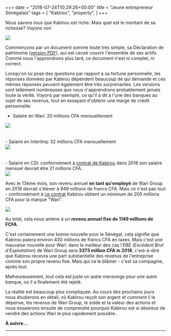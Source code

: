 +++
date = "2018-07-24T10:29:26+00:00"
title = "Jeune entrepreneur Sénégalais"
tags = [
    "Kabirou",
    "property",
]
+++

Nous savons tous que Kabirou est riche. Mais quel est le montant de sa richesse? Voyons voir.


<div class="container" style="width:auto">
  <a target="blank" href="https://res.cloudinary.com/vincentstradic/image/upload/v1523983420/DECLARATION_PATRIMOINE_bholox.jpg">
    <img src="https://res.cloudinary.com/vincentstradic/image/upload/v1523983420/DECLARATION_PATRIMOINE_bholox.jpg" style="max-width:100%">
  </a>
</div>


Commençons par un document somme toute très simple, sa Déclaration de patrimoine  (<a target="blank" href="https://res.cloudinary.com/vincentstradic/image/upload/v1523977187/DECLARATION_PATRIMOINE_rawizo.pdf">version PDF</a>), qui est censé couvrir l'ensemble de ses actifs. Comme nous l'apprendrons plus tard, ce document n'est ni complet, ni correct.
<!--more-->
Lorsqu'on lui pose des questions par rapport à sa fortune personnelle, les réponses données par Kabirou dépendent beaucoup de qui demande et ces mêmes réponses peuvent également être très surprenantes. Les versions sont tellement nombreuses que nous n'apprendrons probablement jamais toute la vérité. Voyons par exemple, ce qu'il a dit à l'une des banques au sujet de ses revenus, tout en essayant d'obtenir une marge de crédit personnelle:

- Salaire en Wari: 20 millions CFA mensuellement
<div class="container" style="width:auto">
  <a target="blank" href="https://res.cloudinary.com/vincentstradic/image/upload/v1524129448/wari_salary_qwu2rp.jpg">
    <img src="https://res.cloudinary.com/vincentstradic/image/upload/v1524129448/wari_salary_qwu2rp.jpg" style="max-width:100%">
  </a>
</div>
<br></br>
- Salaire en Interlinq: 32 millions CFA mensuellement
<div class="container" style="width:auto">
  <a target="blank" href="https://res.cloudinary.com/vincentstradic/image/upload/v1524129448/Interlinq_salary_pcspvq.jpg">
    <img src="http://res.cloudinary.com/vincentstradic/image/upload/bo_1px_solid_rgb:000/v1524129448/Interlinq_salary_pcspvq.jpg" style="max-width:100%">
  </a>
</div>
<br></br>
- Salaire en CSI: conformément à <a target="blank" href="https://res.cloudinary.com/vincentstradic/image/upload/v1524129448/csi_salary_xzamwo.pdf">contrat de Kabirou</a> dans 2018 son salaire mensuel devrait être 21 millions CFA.
<div class="container" style="width:auto">
  <a target="blank" href="https://res.cloudinary.com/vincentstradic/image/upload/v1524133649/csi_salary_extract_ug7yai.jpg">
    <img src="https://res.cloudinary.com/vincentstradic/image/upload/v1524133649/csi_salary_extract_ug7yai.jpg" style="max-width:100%">
  </a>
</div>

Avec le 13ème mois, son revenu annuel **en tant qu'employé** de Wari Group en 2018 devrait s'élever à 949 millions de francs CFA. Mais ce n'est pas tout - conformément à [ce сontrat](https://res.cloudinary.com/vincentstradic/image/upload/v1524129448/CONTRAT_LICENCE_MARQUE_ju7hze.pdf) Kabirou obtient un minimum de 200 millions CFA pour la marque "Wari".
<div class="container" style="width:auto">
  <a target="blank" href="https://res.cloudinary.com/vincentstradic/image/upload/v1524129752/from_marque_contract_cz4hwb.jpg">
    <img src="https://res.cloudinary.com/vincentstradic/image/upload/v1524129752/from_marque_contract_cz4hwb.jpg" style="max-width:100%">
  </a>
</div>

Au total, cela nous amène à un **revenu annuel fixe de 1149 millions de FCFA**.

C'est certainement une bonne nouvelle pour le Sénégal, cela signifie que Kabirou paiera environ 430 millions de francs CFA en taxes. Mais c'est une mauvaise nouvelle pour Wari: dans le meilleur des cas l'EBE (_Excédent Brut d'Exploitation_) de Wari Group sera **3373 million CFA in 2018**, c'est-à-dire que Kabirou recevra une part substantielle des revenus de l'entreprise comme son propre revenu fixe. Mais qui va le blâmer - c'est sa compagnie, après tout.

Malheureusement, tout cela est juste un autre mensonge pour une autre banque, où il a finalement été rejeté.

La réalité est beaucoup plus compliquée. Au cours des prochains jours nous étudierons en détail, où Kabirou reçoit son argent et comment il le dépense, les revenus de Wari Group, le solde et la valeur des actions et nous essaierons ensuite de comprendre pourquoi Kabirou est si désireux de vendre des actions Wari le plus rapidement possible..

**À suivre...**
<hr>
